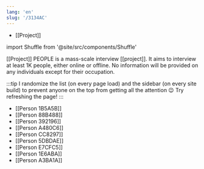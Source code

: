 ```yaml
---
lang: 'en'
slug: '/3134AC'
---
```


- [[Project]]

import Shuffle from '@site/src/components/Shuffle'

[[Project]] PEOPLE is a mass-scale interview [[project]].
It aims to interview at least 1K people, either online or offline.
No information will be provided on any individuals except for their occupation.

:::tip
I randomize the list (on every page load) and the sidebar (on every site build) to prevent anyone on the top from getting all the attention 😉
Try refreshing the page!
:::

<Shuffle>

- [[Person 1B5A5B]]
- [[Person 88B488]]
- [[Person 392196]]
- [[Person A480C6]]
- [[Person CC8297]]
- [[Person 5DBDAE]]
- [[Person E7CFC5]]
- [[Person 1E6ABA]]
- [[Person A3BA1A]]

</Shuffle>
